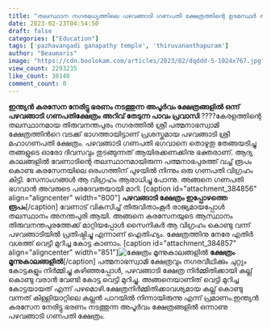 ```yaml
---
title: "തലസ്ഥാന നഗരമധ്യത്തിലെ പഴവങ്ങാടി ഗണപതി ക്ഷേത്രത്തിന്റെ ഉടമസ്ഥർ ആരെന്നറിയാമോ ?"
date: 2023-02-23T04:54:50
draft: false
categories: ["Education"]
tags: ['pazhavangadi ganapathy temple', 'thiruvananthapuram']
author: "Beaumaris"
image: "https://cdn.boolokam.com/articles/2023/02/dqddd-5-1024x767.jpg"
view_count: 2293235
like_count: 38140
comment_count: 0
---
```


**ഇന്ത്യൻ കരസേന നേരിട്ടു ഭരണം നടത്തുന്ന അപൂർവം ക്ഷേത്രങ്ങളിൽ ഒന്ന് പഴവങ്ങാടി ഗണപതിക്ഷേത്രം** **അറിവ് തേടുന്ന പാവം പ്രവാസി** ????കേരളത്തിന്റെ തലസ്ഥാനമായ തിരുവനന്തപുരം നഗരത്തില്‍ ശ്രീ പത്മനാഭസ്വാമി ക്ഷേത്രത്തിന്‍റെ വടക്ക് ഭാഗത്തായിട്ടാണ് പ്രശസ്തമായ പഴവങ്ങാടി ശ്രീ മഹാഗണപതി ക്ഷേത്രം. പഴവങ്ങാടി ഗണപതി ഭഗവാനെ തൊഴുതു തേങ്ങയടിച്ചു തങ്ങളുടെ ഓരോ ദിവസവും തുടങ്ങുന്നത് ആയിരക്കണക്കിനു ഭക്തരാണ്. ആദ്യ കാലങ്ങളില്‍ വേണാടിന്റെ തലസ്ഥാനമായിരുന്ന പത്മനാഭപുരത്ത് വച്ച് രൂപം കൊണ്ട കരസേനയിലെ ഒരംഗത്തിന് പുഴയില്‍ നിന്നും ഒരു ഗണപതി വിഗ്രഹം കിട്ടി. സേനാംഗങ്ങള്‍ ആ വിഗ്രഹം ആരാധിച്ചു പോന്നു. അങ്ങനെ ഗണപതി ഭഗവാൻ അവരുടെ പരദേവതയായി മാറി. [caption id="attachment_384856" align="aligncenter" width="800"] **പഴവങ്ങാടി ക്ഷേത്രം ഇപ്പോഴത്തെ രൂപം**[/caption] വേണാട് വികസിച്ച് തിരുവിതാംകൂർ രാജ്യമായപ്പോള്‍ തലസ്ഥാനം അനന്തപുരി ആയി. അങ്ങനെ കരസേനയുടെ ആസ്ഥാനം തിരുവനന്തപുരത്തേക്ക് മാറ്റിയപ്പോള്‍ സൈനികര്‍ ആ വിഗ്രഹം കൊണ്ടു വന്ന് പഴവങ്ങാടിയില്‍ പ്രതിഷ്ഠിച്ചു എന്നാണ് ഐതിഹ്യം. ക്ഷേത്രത്തിനു നേരേ എതിര്‍ വശത്ത് വെട്ടി മുറിച്ച കോട്ട കാണാം. [caption id="attachment_384857" align="aligncenter" width="851"]![ക്ഷേത്രം മൂന്നുകാലങ്ങളിൽ ](https://cdn.boolokam.com/articles/2023/02/dddff-2.jpg) **ക്ഷേത്രം മൂന്നുകാലങ്ങളിൽ**[/caption] പത്മനാഭസ്വാമി ക്ഷേത്രവും നഗരവീഥിക്കും ചുറ്റും കോട്ടകളും നിര്‍മ്മിച്ചു കഴിഞ്ഞപ്പോൾ, പഴവങ്ങാടി ക്ഷേത്ര നിര്‍മ്മിതിക്കായി കല്ല് കൊണ്ടു വരാന്‍ വേണ്ടി കോട്ട വെട്ടി മുറിച്ചു. അങ്ങനെയാണിത് വെട്ടി മുറിച്ച കോട്ടയായത് എന്ന് പഴമൊഴി.ക്ഷേത്രനിര്‍മ്മിതിക്കാവശ്യമായ കല്ല് കൊണ്ടു വന്നത് കിള്ളിയാറ്റിലെ കല്ലന്‍ പാറയില്‍ നിന്നായിരുന്നു എന്ന് പ്രമാണം.ഇന്ത്യൻ കരസേന നേരിട്ടു ഭരണം നടത്തുന്ന അപൂർവം ക്ഷേത്രങ്ങളിൽ ഒന്നാണു പഴവങ്ങാടി ഗണപതി ക്ഷേത്രം.
